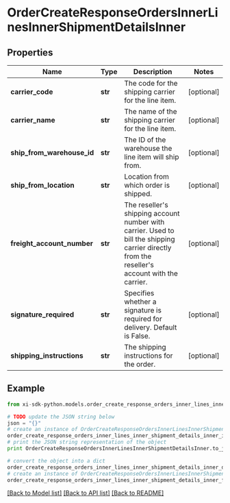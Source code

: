 # OrderCreateResponseOrdersInnerLinesInnerShipmentDetailsInner


## Properties

Name | Type | Description | Notes
------------ | ------------- | ------------- | -------------
**carrier_code** | **str** | The code for the shipping carrier for the line item. | [optional] 
**carrier_name** | **str** | The name of the shipping carrier for the line item. | [optional] 
**ship_from_warehouse_id** | **str** | The ID of the warehouse the line item will ship from. | [optional] 
**ship_from_location** | **str** | Location from which order is shipped. | [optional] 
**freight_account_number** | **str** | The reseller&#39;s shipping account number with carrier. Used to bill the shipping carrier directly from the reseller&#39;s account with the carrier. | [optional] 
**signature_required** | **str** | Specifies whether a signature is required for delivery. Default is False. | [optional] 
**shipping_instructions** | **str** | The shipping instructions for the order. | [optional] 

## Example

```python
from xi-sdk-python.models.order_create_response_orders_inner_lines_inner_shipment_details_inner import OrderCreateResponseOrdersInnerLinesInnerShipmentDetailsInner

# TODO update the JSON string below
json = "{}"
# create an instance of OrderCreateResponseOrdersInnerLinesInnerShipmentDetailsInner from a JSON string
order_create_response_orders_inner_lines_inner_shipment_details_inner_instance = OrderCreateResponseOrdersInnerLinesInnerShipmentDetailsInner.from_json(json)
# print the JSON string representation of the object
print OrderCreateResponseOrdersInnerLinesInnerShipmentDetailsInner.to_json()

# convert the object into a dict
order_create_response_orders_inner_lines_inner_shipment_details_inner_dict = order_create_response_orders_inner_lines_inner_shipment_details_inner_instance.to_dict()
# create an instance of OrderCreateResponseOrdersInnerLinesInnerShipmentDetailsInner from a dict
order_create_response_orders_inner_lines_inner_shipment_details_inner_form_dict = order_create_response_orders_inner_lines_inner_shipment_details_inner.from_dict(order_create_response_orders_inner_lines_inner_shipment_details_inner_dict)
```
[[Back to Model list]](../README.md#documentation-for-models) [[Back to API list]](../README.md#documentation-for-api-endpoints) [[Back to README]](../README.md)


